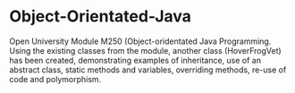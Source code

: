 # Object-Orientated-Java
Open University Module M250 (Object-oridentated Java Programming. Using the existing classes from the module, another class (HoverFrogVet) has been created, demonstrating examples of inheritance, use of an abstract class, static methods and variables, overriding methods, re-use of code and polymorphism.
